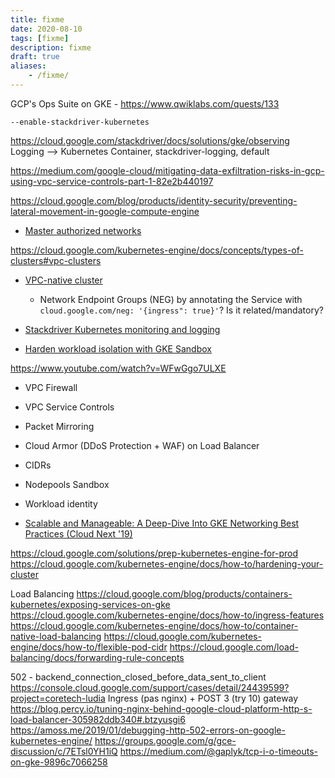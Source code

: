 ```yaml
---
title: fixme
date: 2020-08-10
tags: [fixme]
description: fixme
draft: true
aliases:
    - /fixme/
---
```

GCP's Ops Suite on GKE - https://www.qwiklabs.com/quests/133
```
--enable-stackdriver-kubernetes
```
https://cloud.google.com/stackdriver/docs/solutions/gke/observing
Logging --> Kubernetes Container, stackdriver-logging, default

https://medium.com/google-cloud/mitigating-data-exfiltration-risks-in-gcp-using-vpc-service-controls-part-1-82e2b440197

https://cloud.google.com/blog/products/identity-security/preventing-lateral-movement-in-google-compute-engine

- [Master authorized networks]()

https://cloud.google.com/kubernetes-engine/docs/concepts/types-of-clusters#vpc-clusters
- [VPC-native cluster](https://cloud.google.com/kubernetes-engine/docs/how-to/alias-ips)
    - Network Endpoint Groups (NEG) by annotating the Service with `cloud.google.com/neg: '{ingress": true}'`? Is it related/mandatory?

- [Stackdriver Kubernetes monitoring and logging]()

- [Harden workload isolation with GKE Sandbox](https://cloud.google.com/kubernetes-engine/docs/how-to/sandbox-pods)

https://www.youtube.com/watch?v=WFwGgo7ULXE
- VPC Firewall
- VPC Service Controls
- Packet Mirroring
- Cloud Armor (DDoS Protection + WAF) on Load Balancer


- CIDRs
- Nodepools Sandbox
- Workload identity

- [Scalable and Manageable: A Deep-Dive Into GKE Networking Best Practices (Cloud Next '19)](https://www.youtube.com/watch?v=fI-5LkBDap8)

https://cloud.google.com/solutions/prep-kubernetes-engine-for-prod
https://cloud.google.com/kubernetes-engine/docs/how-to/hardening-your-cluster

Load Balancing
https://cloud.google.com/blog/products/containers-kubernetes/exposing-services-on-gke
https://cloud.google.com/kubernetes-engine/docs/how-to/ingress-features
https://cloud.google.com/kubernetes-engine/docs/how-to/container-native-load-balancing
https://cloud.google.com/kubernetes-engine/docs/how-to/flexible-pod-cidr
https://cloud.google.com/load-balancing/docs/forwarding-rule-concepts

502 - backend_connection_closed_before_data_sent_to_client
https://console.cloud.google.com/support/cases/detail/24439599?project=coretech-ludia
Ingress (pas nginx) + POST
3 (try 10) gateway
https://blog.percy.io/tuning-nginx-behind-google-cloud-platform-http-s-load-balancer-305982ddb340#.btzyusgi6
https://amoss.me/2019/01/debugging-http-502-errors-on-google-kubernetes-engine/
https://groups.google.com/g/gce-discussion/c/7ETsl0YH1iQ
https://medium.com/@gaplyk/tcp-i-o-timeouts-on-gke-9896c7066258